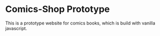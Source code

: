 # Comics-Shop Prototype
This is a prototype website for comics books, which is build with vanilla javascript.
